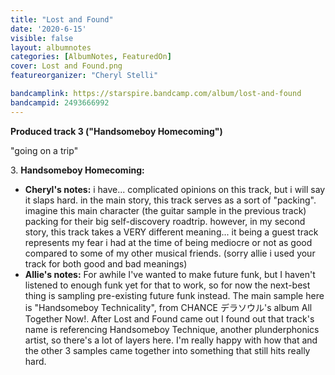 ```yaml
---
title: "Lost and Found"
date: '2020-6-15'
visible: false
layout: albumnotes
categories: [AlbumNotes, FeaturedOn]
cover: Lost and Found.png
featureorganizer: "Cheryl Stelli"

bandcamplink: https://starspire.bandcamp.com/album/lost-and-found
bandcampid: 2493666992
---
```

**Produced track 3 ("Handsomeboy Homecoming")**

"going on a trip"

3\. **Handsomeboy Homecoming:**
  * **Cheryl's notes:** i have... complicated opinions on this track, but i will say it slaps hard. in the main story, this track serves as a sort of "packing". imagine this main character (the guitar sample in the previous track) packing for their big self-discovery roadtrip. however, in my second story, this track takes a VERY different meaning... it being a guest track represents my fear i had at the time of being mediocre or not as good compared to some of my other musical friends. (sorry allie i used your track for both good and bad meanings)
  * **Allie's notes:** For awhile I've wanted to make future funk, but I haven't listened to enough funk yet for that to work, so for now the next-best thing is sampling pre-existing future funk instead. The main sample here is "Handsomeboy Technicality", from CHANCE デラソウル's album All Together Now!. After Lost and Found came out I found out that track's name is referencing Handsomeboy Technique, another plunderphonics artist, so there's a lot of layers here. I'm really happy with how that and the other 3 samples came together into something that still hits really hard.
